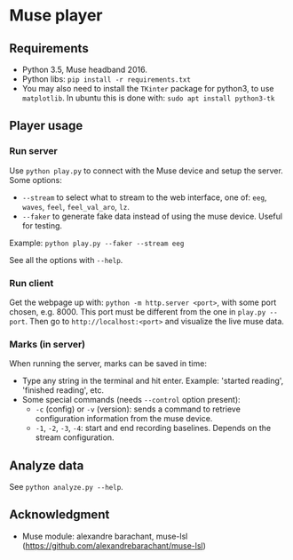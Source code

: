 # Muse player

## Requirements
* Python 3.5, Muse headband 2016.
* Python libs: `pip install -r requirements.txt`
* You may also need to install the `TKinter` package for python3, to use
`matplotlib`. In ubuntu this is done with: `sudo apt install python3-tk`


## Player usage

### Run server
Use `python play.py` to connect with the Muse device and setup the server.
Some options:
* `--stream` to select what to stream to the web interface,
  one of: `eeg`, `waves`, `feel`, `feel_val_aro`, `lz`.
* `--faker` to generate fake data instead of using the muse device. Useful
  for testing.

Example:
`python play.py --faker --stream eeg`

See all the options with `--help`.


### Run client
Get the webpage up with: `python -m http.server <port>`, with some port chosen,
e.g. 8000.
This port must be different from the one in `play.py --port`.
Then go to `http://localhost:<port>` and visualize the live muse data.


### Marks (in server)
When running the server, marks can be saved in time:
* Type any string in the terminal and hit enter. Example: 'started reading',
  'finished reading', etc.
* Some special commands (needs `--control` option present):
  + `-c` (config) or `-v` (version): sends a command to retrieve configuration
  information from the muse device.
  + `-1`, `-2`, `-3`, `-4`: start and end recording baselines. Depends on the
  stream configuration.



## Analyze data
See `python analyze.py --help`.


## Acknowledgment
* Muse module: alexandre barachant, muse-lsl (https://github.com/alexandrebarachant/muse-lsl)
